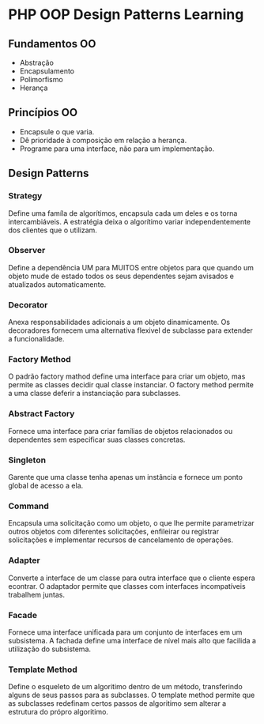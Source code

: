 # PHP OOP Design Patterns Learning

## Fundamentos OO

- Abstração
- Encapsulamento
- Polimorfismo
- Herança

## Princípios OO

- Encapsule o que varia.
- Dê prioridade à composição em relação a herança.
- Programe para uma interface, não para um implementação.

## Design Patterns

### Strategy

Define uma famíla de algorítimos, encapsula cada um deles e os torna intercambiáveis.
A estratégia deixa o algorítimo variar independentemente dos clientes que o utilizam.

### Observer

Define a dependência UM para MUITOS entre objetos para que quando um objeto mude de estado
todos os seus dependentes sejam avisados e atualizados automaticamente.

### Decorator

Anexa responsabilidades adicionais a um objeto dinamicamente. Os decoradores fornecem
uma alternativa flexivel de subclasse para extender a funcionalidade.

### Factory Method

O padrão factory mathod define uma interface para criar um objeto, mas permite as
classes decidir qual classe instanciar. O factory method permite a uma classe deferir
a instanciação para subclasses.

### Abstract Factory

Fornece uma interface para criar famílias de objetos relacionados ou dependentes sem
especificar suas classes concretas.

### Singleton

Garente que uma classe tenha apenas um instância e fornece um ponto global de acesso a ela.

### Command

Encapsula uma solicitação como um objeto, o que lhe permite parametrizar outros objetos 
com diferentes solicitações, enfileirar ou registrar solicitações e implementar recursos 
de cancelamento de operações.

### Adapter

Converte a interface de um classe para outra interface que o cliente espera econtrar.
O adaptador permite que classes com interfaces incompatíveis trabalhem juntas.

### Facade

Fornece uma interface unificada para um conjunto de interfaces em um subsistema.
A fachada define uma interface de nível mais alto que facilida a utilização
do subsistema.

### Template Method

Define o esqueleto de um algoritimo dentro de um método, transferindo alguns de seus
passos para as subclasses. O template method permite que as subclasses redefinam certos
passos de algoritimo sem alterar a estrutura do própro algoritimo.